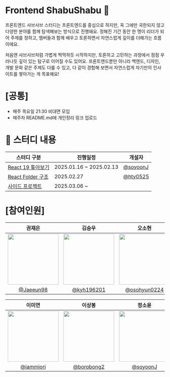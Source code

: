 # Frontend ShabuShabu 🍲

프론트엔드 샤브샤브 스터디는 프론트엔드를 중심으로 하지만, 꼭 그에만 국한되지 않고 다양한 분야를 함께 탐색해보는 방식으로 진행돼요. 정해진 기간 동안 한 명이 리더가 되어 주제를 정하고, 멤버들과 함께 배우고 토론하면서 자연스럽게 깊이를 더해가는 흐름이에요.

처음엔 샤브샤브처럼 가볍게 찍먹하듯 시작하지만, 토론하고 고민하는 과정에서 점점 우러나듯 깊이 있는 탐구로 이어질 수도 있어요. 프론트엔드뿐만 아니라 백엔드, 디자인, 개발 문화 같은 주제도 다룰 수 있고, 다 같이 경험해 보면서 자연스럽게 자기만의 인사이트를 쌓아가는 게 목표예요!


# [공통]
- 매주 목요일 21:30 비대면 모임
- 매주차 README.md에 개인정리 링크 업로드


# 🥬 스터디 내용

|   스터디 구분   |           진행일정          |         개설자      |
|---------------|-------------------------|---------------------|
|[React 19 톺아보기](https://github.com/The-survivor-is-strong/front-shabushabu/tree/main/1.React19)| 2025.01.16 ~ 2025.02.13 | [@soyoonJ](https://github.com/soyoonJ) |
|[React Folder 구조](https://github.com/The-survivor-is-strong/front-shabushabu/tree/main/2.%ED%8F%B4%EB%8D%94%EA%B5%AC%EC%A1%B0)| 2025.02.27 | [@hty0525](https://github.com/hty0525)|
|[사이드 프로젝트](https://github.com/The-survivor-is-strong/front-shabushabu/tree/main/3.%EC%82%AC%EC%9D%B4%EB%93%9C%ED%94%84%EB%A1%9C%EC%A0%9D%ED%8A%B8)| 2025.03.06 ~ | |[@Jaeeun98](https://github.com/Jaeeun98)|


# [참여인원]

|                                      권재은                                      |                                      김승우                                      |                                      오소현                                      |
| :------------------------------------------------------------------------------: | :------------------------------------------------------------------------------: | :------------------------------------------------------------------------------: |
| <img width="160px" src="https://avatars.githubusercontent.com/u/58484758?v=4" /> | <img width="160px" src="https://avatars.githubusercontent.com/u/53055051?v=4" /> | <img width="160px" src="https://avatars.githubusercontent.com/u/53892427?v=4" /> |
|                     [@Jaeeun98](https://github.com/Jaeeun98)                     |                    [@kyh196201](https://github.com/kyh196201)                    |                  [@osohyun0224](https://github.com/osohyun0224)                  |

|                                      이미연                                      |                                      이상봉                                      |                                      정소윤                                      |                                      황태영                                      |
| :------------------------------------------------------------------------------: | :------------------------------------------------------------------------------: | :------------------------------------------------------------------------------: | :------------------------------------------------------------------------------: |
| <img width="160px" src="https://avatars.githubusercontent.com/u/46439995?v=4" /> | <img width="160px" src="https://avatars.githubusercontent.com/u/69666944?v=4" /> | <img width="160px" src="https://avatars.githubusercontent.com/u/96245651?v=4" /> | <img width="160px" src="https://avatars.githubusercontent.com/u/89963995?v=4" /> |
|                     [@iammiori](https://github.com/iammiori)                     |                    [@borobong2](https://github.com/borobong2)                    |                      [@soyoonJ](https://github.com/soyoonJ)                      |                      [@hty0525](https://github.com/hty0525)                      |
